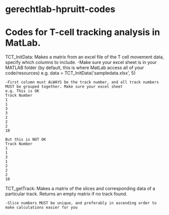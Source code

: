 # gerechtlab-hpruitt-codes

# Codes for T-cell tracking analysis in MatLab. 
TCT_InitData: Makes a matrix from an excel file of the T cell movement data, specify which columns to include. 
    -Make sure your excel sheet is in your MATLAB folder (by default, this is where MatLab access all of your code/resources)
    e.g. data = TCT_InitData('sampledata.xlsx', 5)
    
    -First column must ALWAYS be the track number, and all track numbers MUST be grouped together. Make sure your excel sheet 
    e.g. This is OK
    Track Number
    1
    1
    3
    3
    2
    2
    2
    10
    
    But this is NOT OK
    Track Number
    1
    1
    3
    1
    2
    2
    2
    10
TCT_getTrack: Makes a matrix of the slices and corresponding data of a particular track. Returns an empty matrix if no track found.
    
    -Slice numbers MUST be unique, and preferably in ascending order to make calculations easier for you
    
            
